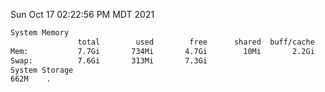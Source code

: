 Sun Oct 17 02:22:56 PM MDT 2021
```bash
System Memory
               total        used        free      shared  buff/cache   available
Mem:           7.7Gi       734Mi       4.7Gi        10Mi       2.2Gi       6.6Gi
Swap:          7.6Gi       313Mi       7.3Gi
System Storage
662M	.
```
```bash
